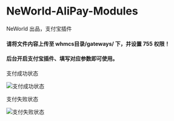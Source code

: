 # NeWorld-AliPay-Modules
NeWorld 出品，支付宝插件

#### 请将文件内容上传至 whmcs目录/gateways/ 下，并设置 755 权限！

#### 后台开启支付宝插件、填写对应参数即可使用。

支付成功状态

![支付成功状态](https://dn-neworld.qbox.me/qqddc.jpg)

支付失败状态

![支付失败状态](https://dn-neworld.qbox.me/qw80m.jpg)
